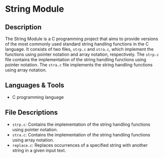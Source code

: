 # String Module

## Description

The String Module is a C programming project that aims to provide versions of the most commonly used standard string handling functions in the C language. It consists of two files, `strp.c` and `stra.c`, which implement the functions using pointer notation and array notation, respectively. The `strp.c` file contains the implementation of the string handling functions using pointer notation. The `stra.c` file implements the string handling functions using array notation. 

## Languages & Tools

- C programming language

## File Descriptions

- `strp.c`: Contains the implementation of the string handling functions using pointer notation.
- `stra.c`: Contains the implementation of the string handling functions using array notation.
- `replace.c`: Replaces occurrences of a specified string with another string in a given input text.


